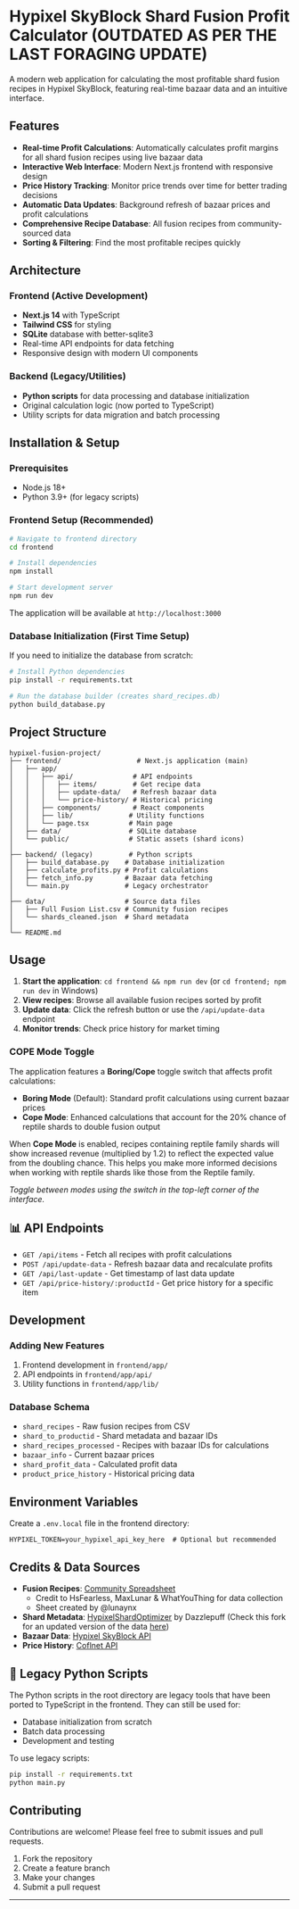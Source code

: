# Hypixel SkyBlock Shard Fusion Profit Calculator (OUTDATED AS  PER THE LAST FORAGING UPDATE)

A modern web application for calculating the most profitable shard fusion recipes in Hypixel SkyBlock, featuring real-time bazaar data and an intuitive interface.

## Features

- **Real-time Profit Calculations**: Automatically calculates profit margins for all shard fusion recipes using live bazaar data
- **Interactive Web Interface**: Modern Next.js frontend with responsive design
- **Price History Tracking**: Monitor price trends over time for better trading decisions
- **Automatic Data Updates**: Background refresh of bazaar prices and profit calculations
- **Comprehensive Recipe Database**: All fusion recipes from community-sourced data
- **Sorting & Filtering**: Find the most profitable recipes quickly

## Architecture

### Frontend (Active Development)

- **Next.js 14** with TypeScript
- **Tailwind CSS** for styling
- **SQLite** database with better-sqlite3
- Real-time API endpoints for data fetching
- Responsive design with modern UI components

### Backend (Legacy/Utilities)

- **Python scripts** for data processing and database initialization
- Original calculation logic (now ported to TypeScript)
- Utility scripts for data migration and batch processing

## Installation & Setup

### Prerequisites

- Node.js 18+
- Python 3.9+ (for legacy scripts)

### Frontend Setup (Recommended)

```bash
# Navigate to frontend directory
cd frontend

# Install dependencies
npm install

# Start development server
npm run dev
```

The application will be available at `http://localhost:3000`

### Database Initialization (First Time Setup)

If you need to initialize the database from scratch:

```bash
# Install Python dependencies
pip install -r requirements.txt

# Run the database builder (creates shard_recipes.db)
python build_database.py
```

## Project Structure

```
hypixel-fusion-project/
├── frontend/                   # Next.js application (main)
│   ├── app/
│   │   ├── api/               # API endpoints
│   │   │   ├── items/         # Get recipe data
│   │   │   ├── update-data/   # Refresh bazaar data
│   │   │   └── price-history/ # Historical pricing
│   │   ├── components/        # React components
│   │   ├── lib/              # Utility functions
│   │   └── page.tsx          # Main page
│   ├── data/                 # SQLite database
│   └── public/               # Static assets (shard icons)
│
├── backend/ (legacy)         # Python scripts
│   ├── build_database.py    # Database initialization
│   ├── calculate_profits.py # Profit calculations
│   ├── fetch_info.py        # Bazaar data fetching
│   └── main.py              # Legacy orchestrator
│
├── data/                    # Source data files
│   ├── Full Fusion List.csv # Community fusion recipes
│   └── shards_cleaned.json  # Shard metadata
│
└── README.md
```

## Usage

1. **Start the application**: `cd frontend && npm run dev` (or `cd frontend; npm run dev` in Windows)
2. **View recipes**: Browse all available fusion recipes sorted by profit
3. **Update data**: Click the refresh button or use the `/api/update-data` endpoint
4. **Monitor trends**: Check price history for market timing

### COPE Mode Toggle

The application features a **Boring/Cope** toggle switch that affects profit calculations:

- **Boring Mode** (Default): Standard profit calculations using current bazaar prices
- **Cope Mode**: Enhanced calculations that account for the 20% chance of reptile shards to double fusion output

When **Cope Mode** is enabled, recipes containing reptile family shards will show increased revenue (multiplied by 1.2) to reflect the expected value from the doubling chance. This helps you make more informed decisions when working with reptile shards like those from the Reptile family.

_Toggle between modes using the switch in the top-left corner of the interface._

## 📊 API Endpoints

- `GET /api/items` - Fetch all recipes with profit calculations
- `POST /api/update-data` - Refresh bazaar data and recalculate profits
- `GET /api/last-update` - Get timestamp of last data update
- `GET /api/price-history/:productId` - Get price history for a specific item

## Development

### Adding New Features

1. Frontend development in `frontend/app/`
2. API endpoints in `frontend/app/api/`
3. Utility functions in `frontend/app/lib/`

### Database Schema

- `shard_recipes` - Raw fusion recipes from CSV
- `shard_to_productid` - Shard metadata and bazaar IDs
- `shard_recipes_processed` - Recipes with bazaar IDs for calculations
- `bazaar_info` - Current bazaar prices
- `shard_profit_data` - Calculated profit data
- `product_price_history` - Historical pricing data

## Environment Variables

Create a `.env.local` file in the frontend directory:

```env
HYPIXEL_TOKEN=your_hypixel_api_key_here  # Optional but recommended
```

## Credits & Data Sources

- **Fusion Recipes**: [Community Spreadsheet](https://docs.google.com/spreadsheets/d/1yI5CLNYY2h_yzKaB0cFDUZQ_BdKQg8UUsjEDYCqV7Po/edit?usp=sharing)
  - Credit to HsFearless, MaxLunar & WhatYouThing for data collection
  - Sheet created by @lunaynx
- **Shard Metadata**: [HypixelShardOptimizer](https://github.com/Dazzlepuff/HypixelShardOptimizer) by Dazzlepuff (Check this fork for an updated version of the data [here](https://github.com/Lukasaurus11/HypixelShardOptimizer))
- **Bazaar Data**: [Hypixel SkyBlock API](https://api.hypixel.net)
- **Price History**: [Coflnet API](https://sky.coflnet.com)

## 🔧 Legacy Python Scripts

The Python scripts in the root directory are legacy tools that have been ported to TypeScript in the frontend. They can still be used for:

- Database initialization from scratch
- Batch data processing
- Development and testing

To use legacy scripts:

```bash
pip install -r requirements.txt
python main.py
```

## Contributing

Contributions are welcome! Please feel free to submit issues and pull requests.

1. Fork the repository
2. Create a feature branch
3. Make your changes
4. Submit a pull request

---
